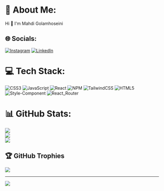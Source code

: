 # 💫 About Me:
 Hi 👋 I'm Mahdi Golamhoseini


## 🌐 Socials:
[![Instagram](https://img.shields.io/badge/Instagram-%23E4405F.svg?logo=Instagram&logoColor=white)](https://instagram.com/m6hdix) [![LinkedIn](https://img.shields.io/badge/LinkedIn-%230077B5.svg?logo=linkedin&logoColor=white)](https://linkedin.com/in/mahdi-golamhoseini-0aba50241) 

# 💻 Tech Stack:
![CSS3](https://img.shields.io/badge/css3-%231572B6.svg?style=for-the-badge&logo=css3&logoColor=white) ![JavaScript](https://img.shields.io/badge/javascript-%23323330.svg?style=for-the-badge&logo=javascript&logoColor=%23F7DF1E) ![React](https://img.shields.io/badge/react-%2320232a.svg?style=for-the-badge&logo=react&logoColor=%2361DAFB) ![NPM](https://img.shields.io/badge/NPM-%23000000.svg?style=for-the-badge&logo=npm&logoColor=white) ![TailwindCSS](https://img.shields.io/badge/tailwindcss-%2338B2AC.svg?style=for-the-badge&logo=tailwind-css&logoColor=white) ![HTML5](https://img.shields.io/badge/html5-%23E34F26.svg?style=for-the-badge&logo=html5&logoColor=white)  ![Style-Component](https://img.shields.io/badge/styled--components-DB7093?style=for-the-badge&logo=styled-components&logoColor=white)  ![React_Router](https://img.shields.io/badge/React_Router-CA4245?style=for-the-badge&logo=react-router&logoColor=white)
# 📊 GitHub Stats:
![](https://github-readme-stats.vercel.app/api?username=m6hdix&theme=react&hide_border=false&include_all_commits=true&count_private=true)<br/>
![](https://github-readme-streak-stats.herokuapp.com/?user=m6hdix&theme=react&hide_border=false)<br/>
![](https://github-readme-stats.vercel.app/api/top-langs/?username=m6hdix&theme=react&hide_border=false&include_all_commits=true&count_private=true&layout=compact)

## 🏆 GitHub Trophies
![](https://github-profile-trophy.vercel.app/?username=m6hdix&theme=radical&no-frame=true&no-bg=true&margin-w=4)

---
[![](https://visitcount.itsvg.in/api?id=m6hdix&icon=0&color=0)](https://visitcount.itsvg.in)

<!-- Proudly created with GPRM ( https://gprm.itsvg.in ) -->
